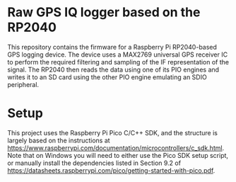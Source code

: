 # Raw GPS IQ logger based on the RP2040
This repository contains the firmware for a Raspberry Pi RP2040-based GPS logging device. The device uses a MAX2769 universal GPS receiver IC to perform the required filtering and sampling of the IF representation of the signal. The RP2040 then reads the data using one of its PIO engines and writes it to an SD card using the other PIO engine emulating an SDIO peripheral.

# Setup
This project uses the Raspberry Pi Pico C/C++ SDK, and the structure is largely based on the instructions at https://www.raspberrypi.com/documentation/microcontrollers/c_sdk.html. Note that on Windows you will need to either use the Pico SDK setup script, or manually install the dependencies listed in Section 9.2 of https://datasheets.raspberrypi.com/pico/getting-started-with-pico.pdf.
